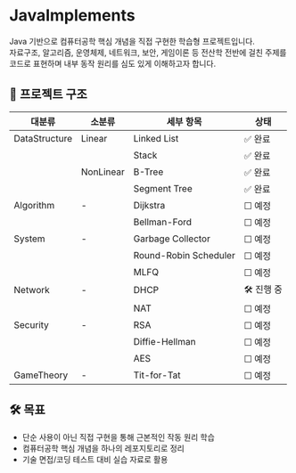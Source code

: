 # JavaImplements

Java 기반으로 컴퓨터공학 핵심 개념을 직접 구현한 학습형 프로젝트입니다.  
자료구조, 알고리즘, 운영체제, 네트워크, 보안, 게임이론 등 전산학 전반에 걸친 주제를 코드로 표현하며 내부 동작 원리를 심도 있게 이해하고자 합니다.

## 📁 프로젝트 구조
| 대분류           | 소분류       | 세부 항목               | 상태       |
| ------------- | --------- | ------------------- | -------- |
| DataStructure | Linear    | Linked List          | ✅ 완료     |
|               |           | Stack               | ✅ 완료     |
|               | NonLinear | B-Tree              | ✅ 완료     |
|               |           | Segment Tree         | ✅ 완료     |
| Algorithm     | -         | Dijkstra            | ☐ 예정     |
|               |           | Bellman-Ford         | ☐ 예정     |
| System        | -         | Garbage Collector    | ☐ 예정     |
|               |           | Round-Robin Scheduler | ☐ 예정     |
|               |           | MLFQ                | ☐ 예정     |
| Network       | -         | DHCP                | 🛠️ 진행 중 |
|               |           | NAT                 | ☐ 예정     |
| Security      | -         | RSA                 | ☐ 예정     |
|               |           | Diffie-Hellman       | ☐ 예정     |
|               |           | AES                 | ☐ 예정     |
| GameTheory    | -         | Tit-for-Tat         | ☐ 예정     |



## 🛠️ 목표

- 단순 사용이 아닌 직접 구현을 통해 근본적인 작동 원리 학습
- 컴퓨터공학 핵심 개념을 하나의 레포지토리로 정리
- 기술 면접/코딩 테스트 대비 실습 자료로 활용
